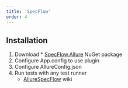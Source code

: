 ```yaml
---
title: 'SpecFlow'
order: 4
---
```


## Installation

1.  Download \* [SpecFlow.Allure](https://www.nuget.org/packages/SpecFlow.Allure/) NuGet package
2.  Configure App.config to use plugin
3.  Configure AllureConfig.json
4.  Run tests with any test runner
    - [AllureSpecFlow](https://github.com/allure-framework/allure-csharp/wiki/SpecFlow-Adapter) wiki
